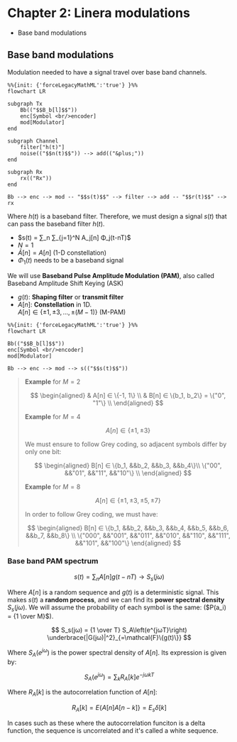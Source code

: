 # Chapter 2: Linera modulations

* Base band modulations

## Base band modulations

Modulation needed to have a signal travel over base band channels.

```mermaid
%%{init: {'forceLegacyMathML':'true'} }%%
flowchart LR

subgraph Tx
    Bb(("$$B_b[l]$$"))
    enc[Symbol <br/>encoder]
    mod[Modulator]
end

subgraph Channel
    filter["h(t)"]
    noise(("$$n(t)$$")) --> add(("&plus;"))
end

subgraph Rx
    rx(("Rx"))
end

Bb --> enc --> mod -- "$$s(t)$$" --> filter --> add -- "$$r(t)$$" --> rx
```

Where $h(t)$ is a baseband filter. Therefore, we must design a signal $s(t)$ that can pass the
baseband filter $h(t)$.

* $s(t) = ∑_n ∑_{j=1}^N A_j[n] Φ_j(t-nT)$
* $N=1$
* $\bar{A}[n] = A[n]$ (1-D constellation)
* $Φ_1(t)$ needs to be a baseband signal

We will use **Baseband Pulse Amplitude Modulation (PAM)**, also called Baseband Amplitude Shift Keying (ASK)

* $g(t)$: **Shaping filter** or **transmit filter**
* $A[n]$: **Constellation** in 1D.  
  $A[n] ∈ \{±1, ±3, …, ±(M-1)\}$ (M-PAM)

```mermaid
%%{init: {'forceLegacyMathML':'true'} }%%
flowchart LR

Bb(("$$B_b[l]$$"))
enc[Symbol <br/>encoder]
mod[Modulator]

Bb --> enc --> mod --> s(("$$s(t)$$"))
```

> **Example** for $M=2$
>
> $$
> \begin{aligned}
>     & A[n] ∈ \{-1, 1\} \\
>     & B[n] ∈ \{b_1, b_2\} = \{"0", "1"\} \\
> \end{aligned}
> $$
>
> **Example** for $M=4$
>
> $$
> A[n] ∈ \{±1, ±3\}
> $$
>
> We must ensure to follow Grey coding, so adjacent symbols differ by only one bit:
>
> $$
> \begin{aligned}
> B[n] ∈ \{b_1, &&b_2,  &&b_3,  &&b_4\}\\
>       \{"00", &&"01", &&"11", &&"10"\} \\
> \end{aligned}
> $$
>
> **Example** for $M=8$
>
> $$
> A[n] ∈ \{±1, ±3, ±5, ±7\}
> $$
>
> In order to follow Grey coding, we must have:
>
> $$
> \begin{aligned}
> B[n] ∈ \{b_1,   &&b_2,   &&b_3,   &&b_4,   &&b_5,   &&b_6,   &&b_7,   &&b_8\} \\
>        \{"000", &&"001", &&"011", &&"010", &&"110", &&"111", &&"101", &&"100"\}
> \end{aligned}
> $$

### Base band PAM spectrum

$$
s(t) = ∑_n A[n] g(t-nT) → S_s(jω)
$$

Where $A[n]$ is a random sequence and $g(t)$ is a deterministic signal. This makes $s(t)$ a **random
process**, and we can find its **power spectral density** $S_s(jω)$. We will assume the probability
of each symbol is the same: ($P(a_i) = {1 \over M}$).

$$
S_s(jω) = {1 \over T} S_A\left(e^{jωT}\right) \underbrace{|G(jω)|^2}_{=\mathcal{F}\{g(t)\}}
$$

Where $S_A(e^{jω})$ is the power spectral density of $A[n]$. Its expression is given by:

$$
S_A\left(e^{jω}\right) = ∑_k R_A[k] e^{-jωkT}
$$

Where $R_A[k]$ is the autocorrelation function of $A[n]$:

$$
R_A[k] = E\{A[n] A[n-k]\} = E_s \delta[k]
$$

In cases such as these where the autocorrelation funciton is a delta function, the sequence is
uncorrelated and it's called a white sequence.
